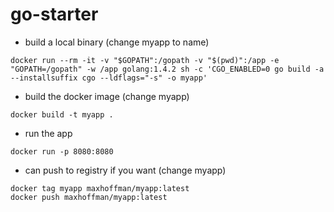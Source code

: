 # go-starter
+ build a local binary (change myapp to name)
```
docker run --rm -it -v "$GOPATH":/gopath -v "$(pwd)":/app -e "GOPATH=/gopath" -w /app golang:1.4.2 sh -c 'CGO_ENABLED=0 go build -a --installsuffix cgo --ldflags="-s" -o myapp'
```

+ build the docker image (change myapp)
```
docker build -t myapp .
```

+ run the app
```
docker run -p 8080:8080
```

+ can push to registry if you want (change myapp)
```
docker tag myapp maxhoffman/myapp:latest
docker push maxhoffman/myapp:latest
```